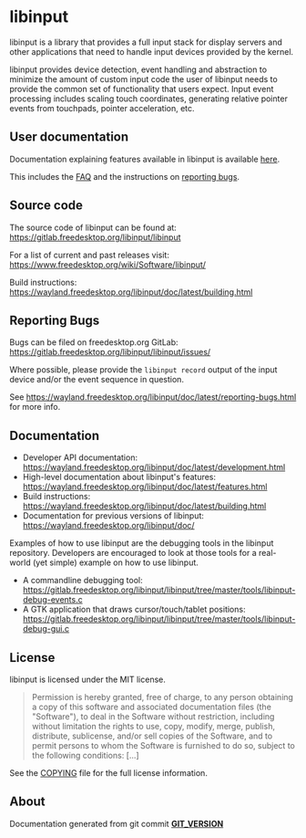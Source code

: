 libinput 
========

libinput is a library that provides a full input stack for display servers
and other applications that need to handle input devices provided by the
kernel.

libinput provides device detection, event handling and abstraction to
minimize the amount of custom input code the user of libinput needs to
provide the common set of functionality that users expect. Input event
processing includes scaling touch coordinates, generating
relative pointer events from touchpads, pointer acceleration, etc.

User documentation
------------------

Documentation explaining features available in libinput is available
[here](https://wayland.freedesktop.org/libinput/doc/latest/features.html).

This includes the [FAQ](https://wayland.freedesktop.org/libinput/doc/latest/faqs.html)
and the instructions on
[reporting bugs](https://wayland.freedesktop.org/libinput/doc/latest/reporting-bugs.html).


Source code
-----------

The source code of libinput can be found at:
https://gitlab.freedesktop.org/libinput/libinput

For a list of current and past releases visit:
https://www.freedesktop.org/wiki/Software/libinput/

Build instructions:
https://wayland.freedesktop.org/libinput/doc/latest/building.html

Reporting Bugs
--------------

Bugs can be filed on freedesktop.org GitLab:
https://gitlab.freedesktop.org/libinput/libinput/issues/

Where possible, please provide the `libinput record` output
of the input device and/or the event sequence in question.

See https://wayland.freedesktop.org/libinput/doc/latest/reporting-bugs.html
for more info.

Documentation
-------------

- Developer API documentation: https://wayland.freedesktop.org/libinput/doc/latest/development.html
- High-level documentation about libinput's features:
  https://wayland.freedesktop.org/libinput/doc/latest/features.html
- Build instructions:
  https://wayland.freedesktop.org/libinput/doc/latest/building.html
- Documentation for previous versions of libinput: https://wayland.freedesktop.org/libinput/doc/

Examples of how to use libinput are the debugging tools in the libinput
repository. Developers are encouraged to look at those tools for a
real-world (yet simple) example on how to use libinput.

- A commandline debugging tool: https://gitlab.freedesktop.org/libinput/libinput/tree/master/tools/libinput-debug-events.c
- A GTK application that draws cursor/touch/tablet positions: https://gitlab.freedesktop.org/libinput/libinput/tree/master/tools/libinput-debug-gui.c

License
-------

libinput is licensed under the MIT license.

> Permission is hereby granted, free of charge, to any person obtaining a
> copy of this software and associated documentation files (the "Software"),
> to deal in the Software without restriction, including without limitation
> the rights to use, copy, modify, merge, publish, distribute, sublicense,
> and/or sell copies of the Software, and to permit persons to whom the
> Software is furnished to do so, subject to the following conditions: [...]

See the [COPYING](https://gitlab.freedesktop.org/libinput/libinput/tree/master/COPYING)
file for the full license information.

About
-----

Documentation generated from git commit [__GIT_VERSION__](https://gitlab.freedesktop.org/libinput/libinput/commit/__GIT_VERSION__)
